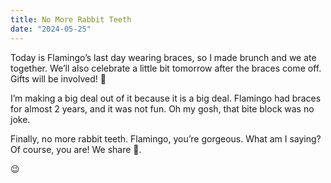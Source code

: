 ```yaml
---
title: No More Rabbit Teeth
date: "2024-05-25"
---
```


Today is Flamingo’s last day wearing braces, so I made brunch and we ate together. We’ll also celebrate a little bit tomorrow after the braces come off. Gifts will be involved! 👑

I’m making a big deal out of it because it is a big deal. Flamingo had braces for almost 2 years, and it was not fun. Oh my gosh, that bite block was no joke.

Finally, no more rabbit teeth. Flamingo, you’re gorgeous. What am I saying? Of course, you are! We share 🧬. 

😉
